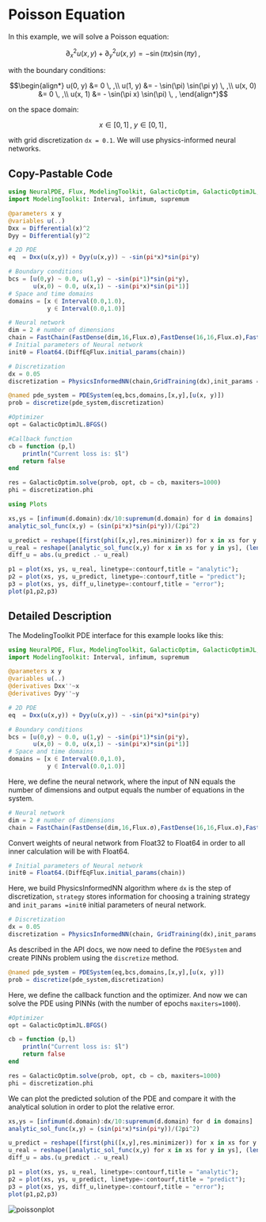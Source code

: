 # Poisson Equation

In this example, we will solve a Poisson equation:

```math
∂^2_x u(x, y) + ∂^2_y u(x, y) = - \sin(\pi x) \sin(\pi y) \, ,
```

with the boundary conditions:

```math
\begin{align*}
u(0, y) &= 0 \, ,\\
u(1, y) &= - \sin(\pi) \sin(\pi y) \, ,\\
u(x, 0) &= 0 \, ,\\
u(x, 1) &=  - \sin(\pi x) \sin(\pi) \, ,
\end{align*}
```

on the space domain:

```math
x \in [0, 1] \, , \ y \in [0, 1] \, ,
```

with grid discretization `dx = 0.1`. We will use physics-informed neural networks.

## Copy-Pastable Code

```julia
using NeuralPDE, Flux, ModelingToolkit, GalacticOptim, GalacticOptimJL, DiffEqFlux
import ModelingToolkit: Interval, infimum, supremum

@parameters x y
@variables u(..)
Dxx = Differential(x)^2
Dyy = Differential(y)^2

# 2D PDE
eq  = Dxx(u(x,y)) + Dyy(u(x,y)) ~ -sin(pi*x)*sin(pi*y)

# Boundary conditions
bcs = [u(0,y) ~ 0.0, u(1,y) ~ -sin(pi*1)*sin(pi*y),
       u(x,0) ~ 0.0, u(x,1) ~ -sin(pi*x)*sin(pi*1)]
# Space and time domains
domains = [x ∈ Interval(0.0,1.0),
           y ∈ Interval(0.0,1.0)]

# Neural network
dim = 2 # number of dimensions
chain = FastChain(FastDense(dim,16,Flux.σ),FastDense(16,16,Flux.σ),FastDense(16,1))
# Initial parameters of Neural network
initθ = Float64.(DiffEqFlux.initial_params(chain))

# Discretization
dx = 0.05
discretization = PhysicsInformedNN(chain,GridTraining(dx),init_params =initθ)

@named pde_system = PDESystem(eq,bcs,domains,[x,y],[u(x, y)])
prob = discretize(pde_system,discretization)

#Optimizer
opt = GalacticOptimJL.BFGS()

#Callback function
cb = function (p,l)
    println("Current loss is: $l")
    return false
end

res = GalacticOptim.solve(prob, opt, cb = cb, maxiters=1000)
phi = discretization.phi

using Plots

xs,ys = [infimum(d.domain):dx/10:supremum(d.domain) for d in domains]
analytic_sol_func(x,y) = (sin(pi*x)*sin(pi*y))/(2pi^2)

u_predict = reshape([first(phi([x,y],res.minimizer)) for x in xs for y in ys],(length(xs),length(ys)))
u_real = reshape([analytic_sol_func(x,y) for x in xs for y in ys], (length(xs),length(ys)))
diff_u = abs.(u_predict .- u_real)

p1 = plot(xs, ys, u_real, linetype=:contourf,title = "analytic");
p2 = plot(xs, ys, u_predict, linetype=:contourf,title = "predict");
p3 = plot(xs, ys, diff_u,linetype=:contourf,title = "error");
plot(p1,p2,p3)
```

## Detailed Description

The ModelingToolkit PDE interface for this example looks like this:

```julia
using NeuralPDE, Flux, ModelingToolkit, GalacticOptim, GalacticOptimJL, DiffEqFlux
import ModelingToolkit: Interval, infimum, supremum

@parameters x y
@variables u(..)
@derivatives Dxx''~x
@derivatives Dyy''~y

# 2D PDE
eq  = Dxx(u(x,y)) + Dyy(u(x,y)) ~ -sin(pi*x)*sin(pi*y)

# Boundary conditions
bcs = [u(0,y) ~ 0.0, u(1,y) ~ -sin(pi*1)*sin(pi*y),
       u(x,0) ~ 0.0, u(x,1) ~ -sin(pi*x)*sin(pi*1)]
# Space and time domains
domains = [x ∈ Interval(0.0,1.0),
           y ∈ Interval(0.0,1.0)]
```

Here, we define the neural network, where the input of NN equals the number of dimensions and output equals the number of equations in the system.


```julia
# Neural network
dim = 2 # number of dimensions
chain = FastChain(FastDense(dim,16,Flux.σ),FastDense(16,16,Flux.σ),FastDense(16,1))
```

Convert weights of neural network from Float32 to Float64 in order to all inner calculation will be with Float64.

```julia
# Initial parameters of Neural network
initθ = Float64.(DiffEqFlux.initial_params(chain))
```

Here, we build PhysicsInformedNN algorithm where `dx` is the step of discretization, `strategy` stores information for choosing a training strategy and
`init_params =initθ` initial parameters of neural network.

```julia
# Discretization
dx = 0.05
discretization = PhysicsInformedNN(chain, GridTraining(dx),init_params =initθ)
```

As described in the API docs, we now need to define the `PDESystem` and create PINNs problem using the `discretize` method.

```julia
@named pde_system = PDESystem(eq,bcs,domains,[x,y],[u(x, y)])
prob = discretize(pde_system,discretization)
```

Here, we define the callback function and the optimizer. And now we can solve the PDE using PINNs
(with the number of epochs `maxiters=1000`).

```julia
#Optimizer
opt = GalacticOptimJL.BFGS()

cb = function (p,l)
    println("Current loss is: $l")
    return false
end

res = GalacticOptim.solve(prob, opt, cb = cb, maxiters=1000)
phi = discretization.phi
```

We can plot the predicted solution of the PDE and compare it with the analytical solution in order to plot the relative error.

```julia
xs,ys = [infimum(d.domain):dx/10:supremum(d.domain) for d in domains]
analytic_sol_func(x,y) = (sin(pi*x)*sin(pi*y))/(2pi^2)

u_predict = reshape([first(phi([x,y],res.minimizer)) for x in xs for y in ys],(length(xs),length(ys)))
u_real = reshape([analytic_sol_func(x,y) for x in xs for y in ys], (length(xs),length(ys)))
diff_u = abs.(u_predict .- u_real)

p1 = plot(xs, ys, u_real, linetype=:contourf,title = "analytic");
p2 = plot(xs, ys, u_predict, linetype=:contourf,title = "predict");
p3 = plot(xs, ys, diff_u,linetype=:contourf,title = "error");
plot(p1,p2,p3)
```

![poissonplot](https://user-images.githubusercontent.com/12683885/90962648-2db35980-e4ba-11ea-8e58-f4f07c77bcb9.png)
